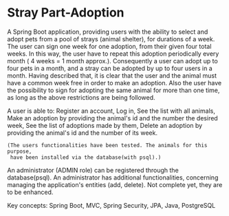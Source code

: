 # Stray Part-Adoption

A Spring Boot application, providing users with the ability to select and adopt pets from a pool of strays (animal shelter),
for durations of a week. The user can sign one week for one adoption, from their given four total weeks.
In this way, the user have to repeat this adoption periodically every month ( 4 weeks = 1 month approx.).
Consequently a user can adopt up to four pets in a month, and a stray can be adopted by up to four users in a month.
Having described that, it is clear that the user and the animal must have a common week free in order to make an adoption.
Also the user have the possibility to sign for adopting the same animal for more than one time, as long as
the above restrictions are being followed.


A user is able to: Register an account,
		   Log in,
		   See the list with all animals,
		   Make an adoption by providing the animal's id and the number the desired week,
		   See the list of adoptions made by them,
		   Delete an adoption by providing the animal's id and the number of its week.

	(The users functionalities have been tested. The animals for this purpose,
	 have been installed via the database(with psql).)


An administrator (ADMIN role) can be registered through the database(psql).
An administrator has additional functionalities, concerning managing the application's
entities (add, delete). Not complete yet, they are to be enhanced.


Key concepts: Spring Boot, MVC, Spring Security, JPA, Java, PostgreSQL
